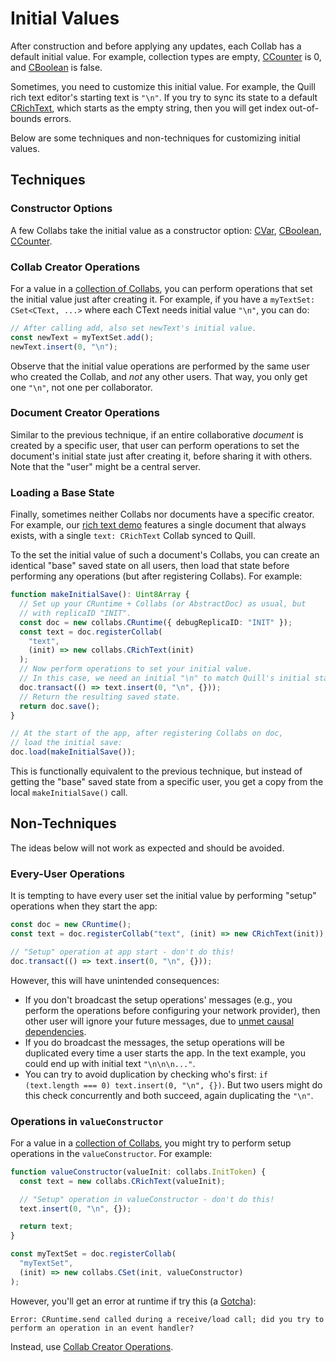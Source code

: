 # Initial Values

After construction and before applying any updates, each Collab has a default initial value. For example, collection types are empty, [CCounter](../api/collabs/classes/CCounter.html) is 0, and [CBoolean](../api/collabs/classes/CBoolean.html) is false.

Sometimes, you need to customize this initial value. For example, the Quill rich text editor's starting text is `"\n"`. If you try to sync its state to a default [CRichText](../api/collabs/classes/CRichText.html), which starts as the empty string, then you will get index out-of-bounds errors.

Below are some techniques and non-techniques for customizing initial values.

## Techniques

### Constructor Options

A few Collabs take the initial value as a constructor option: [CVar](../api/collabs/classes/CVar.html), [CBoolean](../api/collabs/classes/CBoolean.html), [CCounter](../api/collabs/classes/CCounter.html).

### Collab Creator Operations

For a value in a [collection of Collabs](../guide/collections.html), you can perform operations that set the initial value just after creating it. For example, if you have a `myTextSet: CSet<CText, ...>` where each CText needs initial value `"\n"`, you can do:

```ts
// After calling add, also set newText's initial value.
const newText = myTextSet.add();
newText.insert(0, "\n");
```

Observe that the initial value operations are performed by the same user who created the Collab, and _not_ any other users. That way, you only get one `"\n"`, not one per collaborator.

### Document Creator Operations

Similar to the previous technique, if an entire collaborative _document_ is created by a specific user, that user can perform operations to set the document's initial state just after creating it, before sharing it with others. Note that the "user" might be a central server.

### Loading a Base State

Finally, sometimes neither Collabs nor documents have a specific creator. For example, our [rich text demo](https://github.com/composablesys/collabs/blob/master/demos/apps/rich-text/src/rich_text.ts) features a single document that always exists, with a single `text: CRichText` Collab synced to Quill.

To the set the initial value of such a document's Collabs, you can create an identical "base" saved state on all users, then load that state before performing any operations (but after registering Collabs). For example:

```ts
function makeInitialSave(): Uint8Array {
  // Set up your CRuntime + Collabs (or AbstractDoc) as usual, but
  // with replicaID "INIT".
  const doc = new collabs.CRuntime({ debugReplicaID: "INIT" });
  const text = doc.registerCollab(
    "text",
    (init) => new collabs.CRichText(init)
  );
  // Now perform operations to set your initial value.
  // In this case, we need an initial "\n" to match Quill's initial state.
  doc.transact(() => text.insert(0, "\n", {}));
  // Return the resulting saved state.
  return doc.save();
}

// At the start of the app, after registering Collabs on doc,
// load the initial save:
doc.load(makeInitialSave());
```

This is functionally equivalent to the previous technique, but instead of getting the "base" saved state from a specific user, you get a copy from the local `makeInitialSave()` call.

## Non-Techniques

The ideas below will not work as expected and should be avoided.

### Every-User Operations

It is tempting to have every user set the initial value by performing "setup" operations when they start the app:

```ts
const doc = new CRuntime();
const text = doc.registerCollab("text", (init) => new CRichText(init));

// "Setup" operation at app start - don't do this!
doc.transact(() => text.insert(0, "\n", {}));
```

However, this will have unintended consequences:

- If you don't broadcast the setup operations' messages (e.g., you perform the operations before configuring your network provider), then other user will ignore your future messages, due to [unmet causal dependencies](./updates.html#syncing-documents).
- If you do broadcast the messages, the setup operations will be duplicated every time a user starts the app. In the text example, you could end up with initial text `"\n\n\n..."`.
- You can try to avoid duplication by checking who's first: `if (text.length === 0) text.insert(0, "\n", {})`. But two users might do this check concurrently and both succeed, again duplicating the `"\n"`.

### Operations in `valueConstructor`

For a value in a [collection of Collabs](../guide/collections.html), you might try to perform setup operations in the `valueConstructor`. For example:

```ts
function valueConstructor(valueInit: collabs.InitToken) {
  const text = new collabs.CRichText(valueInit);

  // "Setup" operation in valueConstructor - don't do this!
  text.insert(0, "\n", {});

  return text;
}

const myTextSet = doc.registerCollab(
  "myTextSet",
  (init) => new collabs.CSet(init, valueConstructor)
);
```

However, you'll get an error at runtime if try this (a [Gotcha](../guide/gotchas.html#operations-in-event-handlers-or-initializers)):

```
Error: CRuntime.send called during a receive/load call; did you try to perform an operation in an event handler?
```

Instead, use [Collab Creator Operations](#collab-creator-operations).
